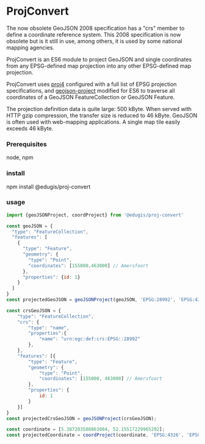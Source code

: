 # ProjConvert
The now obsolete GeoJSON 2008 specification has a "crs" member to define a coordinate reference system. This 2008 specification is now obsolete but is it still in use, among others, it is used by some national mapping agencies.

ProjConvert is an ES6 module to project GeoJSON and single coordinates from any EPSG-defined map projection into any other EPSG-defined map projection.

ProjConvert uses [proj4](https://github.com/proj4js/proj4js) configured with a full list of EPSG projection specifications, and [geojson-project](https://github.com/w8r/geojson-project) modified for ES6 to traverse all coordinates of a GeoJSON FeatureCollection or GeoJSON Feature.

The projection definition data is quite large: 500 kByte. When served with HTTP gzip compression, the transfer size is reduced to 46 kByte. GeoJSON is often used with web-mapping applications. A single map tile easily exceeds 46 kByte.

### Prerequisites
node, npm

### install
npm install @edugis/proj-convert

### usage
```javascript
import {geoJSONProject, coordProject} from '@edugis/proj-convert'

const geoJSON = {
  "type": "FeatureCollection",
  "features": [
    {
      "type": "Feature",
      "geometry": {
        "type": "Point",
        "coordinates": [155000,463000] // Amersfoort
      },
      "properties": {id: 1}
    }
  ]
}
const projectedGeoJSON = geoJSONProject(geoJSON, 'EPSG:28992', 'EPSG:4326');

const crsGeoJSON = {
    "type": "FeatureCollection",
    "crs": {
        "type": "name",
        "properties":{
            "name": "urn:ogc:def:crs:EPSG::28992"
        },
    },
    "features": [{
        "type": "Feature",
        "geometry": {
            "type": "Point",
            "coordinates": [155000, 463000] // Amersfoort
        },
        "properties": {
            id: 1
        }
    }]
}
const projectedCrsGeoJSON = geoJSONProject(crsGeoJSON);

const coordinate = [5.387203508863084, 52.15517229965292];
const projectedCoordinate = coordProject(coordinate, 'EPSG:4326', 'EPSG:28992');

```


